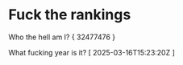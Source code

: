 # Fuck the rankings

Who the hell am I?
{ 32477476 }

What fucking year is it?
[ 2025-03-16T15:23:20Z ]
